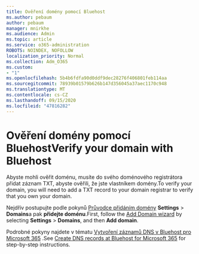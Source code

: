 ```yaml
---
title: Ověření domény pomocí Bluehost
ms.author: pebaum
author: pebaum
manager: mnirkhe
ms.audience: Admin
ms.topic: article
ms.service: o365-administration
ROBOTS: NOINDEX, NOFOLLOW
localization_priority: Normal
ms.collection: Adm_O365
ms.custom:
- "1"
ms.openlocfilehash: 5b4b6fdfa90d0ddf9dec28276f406801feb114aa
ms.sourcegitcommit: 78939b01579b626b147d356045a37aec1170c948
ms.translationtype: MT
ms.contentlocale: cs-CZ
ms.lasthandoff: 09/15/2020
ms.locfileid: "47816282"
---
```

# <a name="verify-your-domain-with-bluehost"></a><span data-ttu-id="62640-102">Ověření domény pomocí Bluehost</span><span class="sxs-lookup"><span data-stu-id="62640-102">Verify your domain with Bluehost</span></span>

<span data-ttu-id="62640-103">Abyste mohli ověřit doménu, musíte do svého doménového registrátora přidat záznam TXT, abyste ověřili, že jste vlastníkem domény.</span><span class="sxs-lookup"><span data-stu-id="62640-103">To verify your domain, you will need to add a TXT record to your domain registrar to verify that you own your domain.</span></span> 

<span data-ttu-id="62640-104">Nejdřív postupujte podle pokynů [Průvodce přidáním domény](https://admin.microsoft.com/Adminportal#/Domains) **Settings** \> **Domains**a pak **přidejte doménu**.</span><span class="sxs-lookup"><span data-stu-id="62640-104">First, follow the [Add Domain wizard](https://admin.microsoft.com/Adminportal#/Domains) by selecting **Settings** \> **Domains**, and then **Add domain**.</span></span>
  
<span data-ttu-id="62640-105">Podrobné pokyny najdete v tématu [Vytvoření záznamů DNS v Bluehost pro Microsoft 365](https://docs.microsoft.com/microsoft-365/admin/dns/create-dns-records-at-bluehost) .</span><span class="sxs-lookup"><span data-stu-id="62640-105">See [Create DNS records at Bluehost for Microsoft 365](https://docs.microsoft.com/microsoft-365/admin/dns/create-dns-records-at-bluehost) for step-by-step instructions.</span></span>